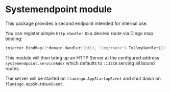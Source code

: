 # Systemendpoint module

This package provides a second endpoint intended for internal use.

You can register simple `http.Handler` to a desired route via Dingo map binding:

```go
injector.BindMap((*domain.Handler)(nil), "/my/route").To(&myHandler{})
```

This module will then bring up an HTTP Server at the configured address `systemendpoint.serviceAddr` 
which defaults to `:13210` serving all bound routes.

The server will be started on `flamingo.AppStartupEvent` and shut down on `flamingo.AppShutdownEvent`.
